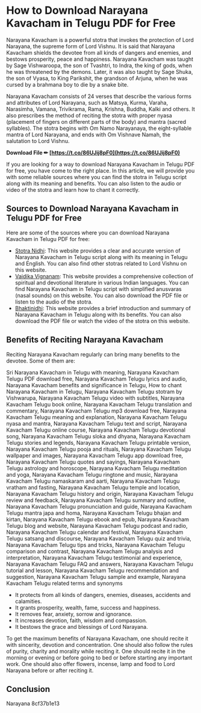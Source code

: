 
 
# How to Download Narayana Kavacham in Telugu PDF for Free
  
Narayana Kavacham is a powerful stotra that invokes the protection of Lord Narayana, the supreme form of Lord Vishnu. It is said that Narayana Kavacham shields the devotee from all kinds of dangers and enemies, and bestows prosperity, peace and happiness. Narayana Kavacham was taught by Sage Vishwaroopa, the son of Tvashtri, to Indra, the king of gods, when he was threatened by the demons. Later, it was also taught by Sage Shuka, the son of Vyasa, to King Parikshit, the grandson of Arjuna, when he was cursed by a brahmana boy to die by a snake bite.
  
Narayana Kavacham consists of 24 verses that describe the various forms and attributes of Lord Narayana, such as Matsya, Kurma, Varaha, Narasimha, Vamana, Trivikrama, Rama, Krishna, Buddha, Kalki and others. It also prescribes the method of reciting the stotra with proper nyasa (placement of fingers on different parts of the body) and mantra (sacred syllables). The stotra begins with Om Namo Narayanaya, the eight-syllable mantra of Lord Narayana, and ends with Om Vishnave Namah, the salutation to Lord Vishnu.
 
**Download File ✏ [https://t.co/86UJij8pF0](https://t.co/86UJij8pF0)**


  
If you are looking for a way to download Narayana Kavacham in Telugu PDF for free, you have come to the right place. In this article, we will provide you with some reliable sources where you can find the stotra in Telugu script along with its meaning and benefits. You can also listen to the audio or video of the stotra and learn how to chant it correctly.
  
## Sources to Download Narayana Kavacham in Telugu PDF for Free
  
Here are some of the sources where you can download Narayana Kavacham in Telugu PDF for free:
  
- [Stotra Nidhi](https://stotranidhi.com/sri-narayana-kavacham-in-telugu/): This website provides a clear and accurate version of Narayana Kavacham in Telugu script along with its meaning in Telugu and English. You can also find other stotras related to Lord Vishnu on this website.
- [Vaidika Vignanam](https://vignanam.org/veda/narayana-kavacham-telugu.html): This website provides a comprehensive collection of spiritual and devotional literature in various Indian languages. You can find Narayana Kavacham in Telugu script with simplified anusvaras (nasal sounds) on this website. You can also download the PDF file or listen to the audio of the stotra.
- [Bhaktinidhi](https://bhaktinidhi.com/narayana-kavacham-in-telugu/): This website provides a brief introduction and summary of Narayana Kavacham in Telugu along with its benefits. You can also download the PDF file or watch the video of the stotra on this website.

## Benefits of Reciting Narayana Kavacham
  
Reciting Narayana Kavacham regularly can bring many benefits to the devotee. Some of them are:
 
Sri Narayana Kavacham in Telugu with meaning,  Narayana Kavacham Telugu PDF download free,  Narayana Kavacham Telugu lyrics and audio,  Narayana Kavacham benefits and significance in Telugu,  How to chant Narayana Kavacham in Telugu,  Narayana Kavacham Telugu stotram by Vishwarupa,  Narayana Kavacham Telugu video with subtitles,  Narayana Kavacham Telugu book online,  Narayana Kavacham Telugu translation and commentary,  Narayana Kavacham Telugu mp3 download free,  Narayana Kavacham Telugu meaning and explanation,  Narayana Kavacham Telugu nyasa and mantra,  Narayana Kavacham Telugu text and script,  Narayana Kavacham Telugu online course,  Narayana Kavacham Telugu devotional song,  Narayana Kavacham Telugu sloka and dhyana,  Narayana Kavacham Telugu stories and legends,  Narayana Kavacham Telugu printable version,  Narayana Kavacham Telugu pooja and rituals,  Narayana Kavacham Telugu wallpaper and images,  Narayana Kavacham Telugu app download free,  Narayana Kavacham Telugu quotes and sayings,  Narayana Kavacham Telugu astrology and horoscope,  Narayana Kavacham Telugu meditation and yoga,  Narayana Kavacham Telugu ringtone and music,  Narayana Kavacham Telugu namaskaram and aarti,  Narayana Kavacham Telugu vratham and fasting,  Narayana Kavacham Telugu temple and location,  Narayana Kavacham Telugu history and origin,  Narayana Kavacham Telugu review and feedback,  Narayana Kavacham Telugu summary and outline,  Narayana Kavacham Telugu pronunciation and guide,  Narayana Kavacham Telugu mantra japa and homa,  Narayana Kavacham Telugu bhajan and kirtan,  Narayana Kavacham Telugu ebook and epub,  Narayana Kavacham Telugu blog and website,  Narayana Kavacham Telugu podcast and radio,  Narayana Kavacham Telugu calendar and festival,  Narayana Kavacham Telugu satsang and discourse,  Narayana Kavacham Telugu quiz and trivia,  Narayana Kavacham Telugu tips and tricks,  Narayana Kavacham Telugu comparison and contrast,  Narayana Kavacham Telugu analysis and interpretation,  Narayana Kavacham Telugu testimonial and experience,  Narayana Kavacham Telugu FAQ and answers,  Narayana Kavacham Telugu tutorial and lesson,  Narayana Kavacham Telugu recommendation and suggestion,  Narayana Kavacham Telugu sample and example,  Narayana Kavacham Telugu related terms and synonyms

- It protects from all kinds of dangers, enemies, diseases, accidents and calamities.
- It grants prosperity, wealth, fame, success and happiness.
- It removes fear, anxiety, sorrow and ignorance.
- It increases devotion, faith, wisdom and compassion.
- It bestows the grace and blessings of Lord Narayana.

To get the maximum benefits of Narayana Kavacham, one should recite it with sincerity, devotion and concentration. One should also follow the rules of purity, charity and morality while reciting it. One should recite it in the morning or evening or before going to bed or before starting any important work. One should also offer flowers, incense, lamp and food to Lord Narayana before or after reciting it.
  
## Conclusion
  
Narayana
 8cf37b1e13
 
